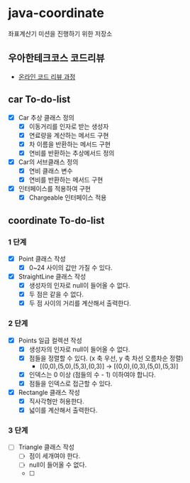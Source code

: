 # java-coordinate
좌표계산기 미션을 진행하기 위한 저장소

## 우아한테크코스 코드리뷰
* [온라인 코드 리뷰 과정](https://github.com/woowacourse/woowacourse-docs/blob/master/maincourse/README.md)


## car To-do-list

- [x] Car 추상 클래스 정의
    - [x] 이동거리를 인자로 받는 생성자
    - [x] 연료량을 계산하는 메서드 구현
    - [x] 차 이름을 반환하는 메서드 구현
    - [x] 연비를 반환하는 추상메서드 정의
- [x] Car의 서브클래스 정의
    - [x] 연비 클래스 변수
    - [x] 연비를 반환하는 메서드 구현
- [x] 인터페이스를 적용하여 구현
    - [x] Chargeable 인터페이스 적용
    
## coordinate To-do-list

### 1 단계
- [x] Point 클래스 작성
    - [x] 0~24 사이의 값만 가질 수 있다.
- [x] StraightLine 클래스 작성
    - [x] 생성자의 인자로 null이 들어올 수 없다.
    - [x] 두 점은 같을 수 없다.
    - [x] 두 점 사이의 거리를 계산해서 출력한다.
    
### 2 단계
- [x] Points 일급 컬렉션 작성
    - [x] 생성자의 인자로 null이 들어올 수 없다.
    - [x] 점들을 정렬할 수 있다. (x 축 우선, y 축 차선 오름차순 정렬)
        - [(0,0),(5,0),(5,3),(0,3)] -> [(0,0),(0,3),(5,0),(5,3)]
    - [x] 인덱스는 0 이상 (점들의 수 - 1) 이하여야 합니다.
    - [x] 점들을 인덱스로 접근할 수 있다.
- [x] Rectangle 클래스 작성
    - [x] 직사각형만 허용한다.
    - [x] 넓이를 계산해서 출력한다.

### 3 단계
- [ ] Triangle 클래스 작성
    - [ ] 점이 세개여야 한다.
    - [ ] null이 들어올 수 없다.
    - [ ] 
